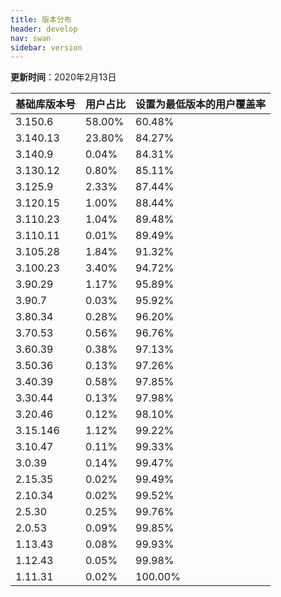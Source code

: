 ```yaml
---
title: 版本分布
header: develop
nav: swan
sidebar: version
---
```

**更新时间**：2020年2月13日


 
|基础库版本号|用户占比|设置为最低版本的用户覆盖率|
|:---|:---|:---|
|3.150.6| 58.00%|60.48%|
|3.140.13| 23.80%|84.27%|
|3.140.9| 0.04%|84.31%|
|3.130.12| 0.80%|85.11%|
|3.125.9| 2.33%|87.44%|
|3.120.15| 1.00%|88.44%|
|3.110.23| 1.04%|89.48%|
|3.110.11| 0.01%|89.49%|
|3.105.28| 1.84%|91.32%|
|3.100.23| 3.40%|94.72%|
|3.90.29| 1.17%|95.89%|
|3.90.7| 0.03%|95.92%|
|3.80.34| 0.28%|96.20%|
|3.70.53| 0.56%|96.76%|
|3.60.39| 0.38%|97.13%|
|3.50.36| 0.13%|97.26%|
|3.40.39| 0.58%|97.85%|
|3.30.44| 0.13%|97.98%|
|3.20.46| 0.12%|98.10%|
|3.15.146| 1.12%|99.22%|
|3.10.47| 0.11%|99.33%|
|3.0.39| 0.14%|99.47%|
|2.15.35| 0.02%|99.49%|
|2.10.34| 0.02%|99.52%|
|2.5.30| 0.25%|99.76%|
|2.0.53| 0.09%|99.85%|
|1.13.43| 0.08%|99.93%|
|1.12.43| 0.05%|99.98%|
|1.11.31| 0.02%|100.00%|